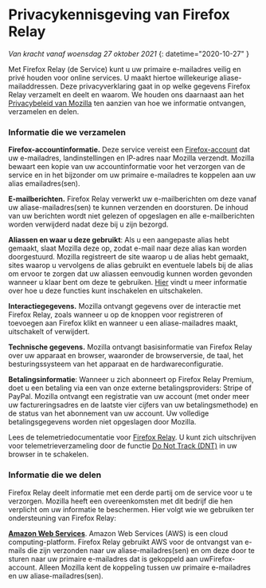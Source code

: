 # Privacykennisgeving van Firefox Relay

*Van kracht vanaf woensdag 27 oktober 2021*
{: datetime="2020-10-27" }

Met Firefox Relay (de Service) kunt u uw primaire e-mailadres veilig en privé houden voor online services. U maakt hiertoe willekeurige aliase-mailaddressen. Deze privacyverklaring gaat in op welke gegevens Firefox Relay verzamelt en deelt en waarom. We houden ons daarnaast aan het [Privacybeleid van Mozilla](https://www.mozilla.org/privacy/) ten aanzien van hoe we informatie ontvangen, verzamelen en delen.

### Informatie die we verzamelen 

__Firefox-accountinformatie.__ Deze service vereist een [Firefox-account](https://www.mozilla.org/privacy/firefox/#firefox-accounts-join-firefox) dat uw e-mailadres, landinstellingen en IP-adres naar Mozilla verzendt. Mozilla bewaart een kopie van uw accountinformatie voor het verzorgen van de service en in het bijzonder om uw primaire e-mailadres te koppelen aan uw alias emailadres(sen).

__E-mailberichten.__ Firefox Relay verwerkt uw e-mailberichten om deze vanaf uw aliase-mailadres(sen) te kunnen verzenden en doorsturen. De inhoud van uw berichten wordt niet gelezen of opgeslagen en alle e-mailberichten worden verwijderd nadat deze bij u zijn bezorgd.

__Aliassen en waar u deze gebruikt__: Als u een aangepaste alias hebt gemaakt, slaat Mozilla deze op, zodat e-mail naar deze alias kan worden doorgestuurd. Mozilla registreert de site waarop u de alias hebt gemaakt, sites waarop u vervolgens de alias gebruikt en eventuele labels bij de alias om ervoor te zorgen dat uw aliassen eenvoudig kunnen worden gevonden wanneer u klaar bent om deze te gebruiken. [Hier](https://relay.firefox.com/accounts/settings/) vindt u meer informatie over hoe u deze functies kunt inschakelen en uitschakelen.

__Interactiegegevens.__ Mozilla ontvangt gegevens over de interactie met Firefox Relay, zoals wanneer u op de knoppen voor registreren of toevoegen aan Firefox klikt en wanneer u een aliase-mailadres maakt, uitschakelt of verwijdert.

__Technische gegevens.__ Mozilla ontvangt basisinformatie van Firefox Relay over uw apparaat en browser, waaronder de browserversie, de taal, het besturingssysteem van het apparaat en de hardwareconfiguratie.

__Betalingsinformatie__: Wanneer u zich abonneert op Firefox Relay Premium, doet u een betaling via een van onze externe betalingsproviders: Stripe of PayPal. Mozilla ontvangt een registratie van uw account (met onder meer uw factureringsadres en de laatste vier cijfers van uw betalingsmethode) en de status van het abonnement van uw account. Uw volledige betalingsgegevens worden niet opgeslagen door Mozilla.

Lees de telemetriedocumentatie voor [Firefox Relay](https://github.com/mozilla/fx-private-relay/blob/master/METRICS.md?). U kunt zich uitschrijven voor telemetrieverzameling door de functie [Do Not Track (DNT)](https://support.mozilla.org/kb/how-do-i-turn-do-not-track-feature) in uw browser in te schakelen.  

### Informatie die we delen

Firefox Relay deelt informatie met een derde partij om de service voor u te verzorgen. Mozilla heeft een overeenkomsten met dit bedrijf die hen verplicht om uw informatie te beschermen. Hier volgt wie we gebruiken ter ondersteuning van Firefox Relay:

__[Amazon Web Services](https://aws.amazon.com/privacy/)__. Amazon Web Services (AWS) is een cloud computing-platform. Firefox Relay gebruikt AWS voor de ontvangst van e-mails die zijn verzonden naar uw aliase-mailadres(sen) en om deze door te sturen naar uw primaire e-mailadres dat is gekoppeld aan uwFirefox-account. Alleen Mozilla kent de koppeling tussen uw primaire e-mailadres en uw aliase-mailadres(sen).
